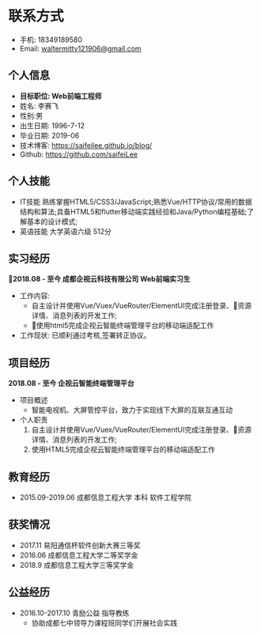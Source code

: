 # 联系方式

- 手机: 18349189580
- Email: waltermitty121906@gmail.com
  
## 个人信息
  
- **目标职位: Web前端工程师**
- 姓名: 李赛飞
- 性别:男
- 出生日期: 1996-7-12
- 毕业日期: 2019-06
- 技术博客: https://saifeilee.github.io/blog/
- Github: https://github.com/saifeiLee

## 个人技能

- IT技能
    熟练掌握HTML5/CSS3/JavaScript;熟悉Vue/HTTP协议/常用的数据结构和算法;具备HTML5和flutter移动端实践经验和Java/Python编程基础;了解基本的设计模式;
- 英语技能
   大学英语六级 512分

## 实习经历

**2018.08 - 至今  成都企视云科技有限公司 Web前端实习生**
- 工作内容:
  - 自主设计并使用Vue/Vuex/VueRouter/ElementUI完成注册登录、资源详情、消息列表的开发工作;
  - 使用html5完成企视云智能终端管理平台的移动端适配工作
- 工作现状:
    已顺利通过考核,签署转正协议。

## 项目经历

**2018.08 - 至今   企视云智能终端管理平台**
- 项目概述
  - 智能电视机、大屏管控平台，致力于实现线下大屏的互联互通互动
- 个人职责
  1. 自主设计并使用Vue/Vuex/VueRouter/ElementUI完成注册登录、资源详情、消息列表的开发工作;
  2. 使用HTML5完成企视云智能终端管理平台的移动端适配工作

## 教育经历

- 2015.09-2019.06 成都信息工程大学 本科 软件工程学院

## 获奖情况
  
- 2017.11 易阳通信杯软件创新大赛三等奖
- 2016.06 成都信息工程大学二等奖学金
- 2018.9 成都信息工程大学三等奖学金

## 公益经历
  
- 2016.10-2017.10 青励公益 指导教练
  - 协助成都七中领导力课程班同学们开展社会实践
